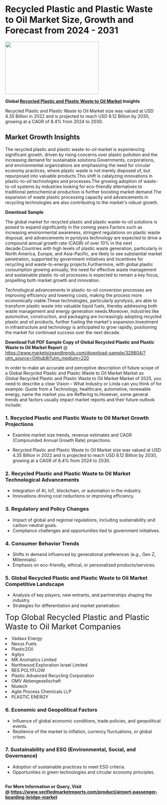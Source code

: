 <H1>Recycled Plastic and Plastic Waste to Oil Market Size, Growth and Forecast from 2024 - 2031</H1><img class="aligncenter size-medium wp-image-584254" src="https://thirdeyenews.in/wp-content/uploads/2024/09/Global-Market-Research-300x168.jpeg" alt="" width="300" height="168" /><p><strong>Global&nbsp;<a href="https://www.marketsizeandtrends.com/download-sample/329804/?utm_source=Github8j?utm_medium=220">Recycled Plastic and Plastic Waste to Oil Market</a> Insights</strong></p><p>Recycled Plastic and Plastic Waste to Oil Market size was valued at USD 4.35 Billion in 2022 and is projected to reach USD 8.12 Billion by 2030, growing at a CAGR of 8.4% from 2024 to 2030.</p><p><h2>Market Growth Insights</h2> <p>The recycled plastic and plastic waste-to-oil market is experiencing significant growth, driven by rising concerns over plastic pollution and the increasing demand for sustainable solutions.Governments, corporations, and environmental organizations are emphasizing the need for circular economy practices, where plastic waste is not merely disposed of, but repurposed into valuable products.This shift is catalyzing innovations in plastic-to-oil technologies and processes.The growing adoption of waste-to-oil systems by industries looking for eco-friendly alternatives to traditional petrochemical production is further boosting market demand.The expansion of waste plastic processing capacity and advancements in recycling technologies are also contributing to the market's robust growth.</p> <p><strong>Download Sample</strong></p> <p>The global market for recycled plastic and plastic waste-to-oil solutions is poised to expand significantly in the coming years.Factors such as increasing environmental awareness, stringent regulations on plastic waste disposal, and advancements in pyrolysis technology are expected to drive a compound annual growth rate (CAGR) of over 10% in the next decade.Countries with high levels of plastic waste generation, particularly in North America, Europe, and Asia-Pacific, are likely to see substantial market penetration, supported by government initiatives and incentives for recycling and waste-to-energy projects.Furthermore, with global plastic consumption growing annually, the need for effective waste management and sustainable plastic-to-oil processes is expected to remain a key focus, propelling both market growth and innovation.</p> <p>Technological advancements in plastic-to-oil conversion processes are improving efficiency and lowering costs, making the process more economically viable.These technologies, particularly pyrolysis, are able to transform plastic waste into valuable liquid fuels, thereby addressing both waste management and energy generation needs.Moreover, industries like automotive, construction, and packaging are increasingly adopting recycled plastic and oil products, further fueling the market's expansion.Investment in infrastructure and technology is anticipated to grow rapidly, positioning the market for continued success over the next decade.</p> <p><span class=""><strong>Download Full PDF Sample Copy of Global Recycled Plastic and Plastic Waste to Oil Market Report</strong> @ <a href="https://www.marketsizeandtrends.com/download-sample/329804/?utm_source=Github8j?utm_medium=220" target="_blank">https://www.marketsizeandtrends.com/download-sample/329804/?utm_source=Github8j?utm_medium=220</a></span></p><p>In order to make an accurate and perceptive description of future scope of a Global&nbsp;Recycled Plastic and Plastic Waste to Oil Market Market as Global&nbsp;Recycled Plastic and Plastic Waste to Oil Market Market of 2025, you need to describe a clear Vision &ndash; What Industry or Linda can you think of for example: Quote from a Technology, healthcare, automotive, renewable energy, name the market you are Reffering to.However, some general trends and factors usually impact market reports and their future outlook include:</p><h3>1.&nbsp;<strong>Recycled Plastic and Plastic Waste to Oil Market Growth Projections</strong></h3><ul><li>Examine market size trends, revenue estimates and CAGR (Compounded Annual Growth Rate) projections.</li><li><p>Recycled Plastic and Plastic Waste to Oil Market size was valued at USD 4.35 Billion in 2022 and is projected to reach USD 8.12 Billion by 2030, growing at a CAGR of 8.4% from 2024 to 2030.</p></li></ul><h3>2.&nbsp;<strong>Recycled Plastic and Plastic Waste to Oil Market Technological Advancements</strong></h3><ul><li>Integration of AI, IoT, blockchain, or automation in the industry.</li><li>Innovations driving cost reductions or improving efficiency.</li></ul><h3>3.&nbsp;<strong>Regulatory and Policy Changes</strong></h3><ul><li>Impact of global and regional regulations, including sustainability and carbon-neutral goals.</li><li>Compliance challenges and opportunities tied to government initiatives.</li></ul><h3>4.&nbsp;<strong>Consumer Behavior Trends</strong></h3><ul><li>Shifts in demand influenced by generational preferences (e.g., Gen Z, Millennials).</li><li>Emphasis on eco-friendly, ethical, or personalized products/services.</li></ul><h3>5.&nbsp;<strong>Global Recycled Plastic and Plastic Waste to Oil Market Competitive Landscape</strong></h3><ul><li>Analysis of key players, new entrants, and partnerships shaping the industry.</li><li>Strategies for differentiation and market penetration.</li></ul><p data-pm-slice="1 1 []"><span style="color: inherit; font-family: inherit; font-size: 25px;">Top Global Recycled Plastic and Plastic Waste to Oil Market Companies</span></p><div class="" data-test-id=""><p><li>Vadaxx Energy</li><li> Nexus Fuels</li><li> Plastic2Oil</li><li> Agilyx</li><li> MK Aromatics Limited</li><li> Northwood Exploration Israel Limited</li><li> RES POLYFLOW</li><li> Plastic Advanced Recycling Corporation</li><li> OMV Aktiengesellschaft</li><li> Niutech</li><li> Agile Process Chemicals LLP</li><li> PLASTIC ENERGY</li></p></div><h3>6.&nbsp;<strong>Economic and Geopolitical Factors</strong></h3><ul><li>Influence of global economic conditions, trade policies, and geopolitical events.</li><li>Resilience of the market to inflation, currency fluctuations, or global crises.</li></ul><h3>7.&nbsp;<strong>Sustainability and ESG (Environmental, Social, and Governance)</strong></h3><ul><li>Adoption of sustainable practices to meet ESG criteria.</li><li>Opportunities in green technologies and circular economy principles.</li></ul><h2><strong style="font-size: 14px;">For More Information or Query, Visit @&nbsp;</strong><a style="background-color: #ffffff; font-size: 14px;" href="https://www.marketsizeandtrends.com/report/recycled-plastic-and-plastic-waste-to-oil-market/" target="_blank">https://www.verifiedmarketreports.com/product/airport-passenger-boarding-bridge-market</a></h2>